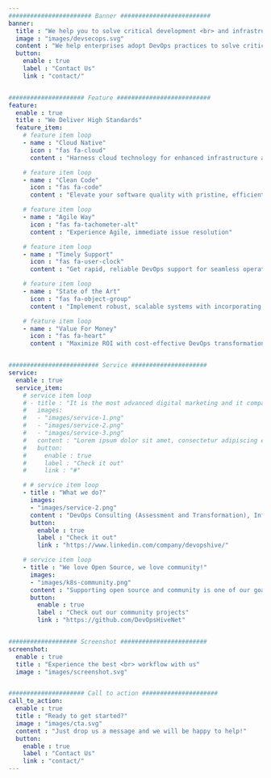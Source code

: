 ```yaml
---
####################### Banner #########################
banner:
  title : "We help you to solve critical development <br> and infrastructure challenges"
  image : "images/devsecops.svg"
  content : "We help enterprises adopt DevOps practices to solve critical challenges of software development. We build cloud-native platforms and teams. DevOps transformations is our specialty and DevSecOps is in our DNA!"
  button:
    enable : true
    label : "Contact Us"
    link : "contact/"


##################### Feature ##########################
feature:
  enable : true
  title : "We Deliver High Standards"
  feature_item:
    # feature item loop
    - name : "Cloud Native"
      icon : "fas fa-cloud"
      content : "Harness cloud technology for enhanced infrastructure and efficiency."

    # feature item loop
    - name : "Clean Code"
      icon : "fas fa-code"
      content : "Elevate your software quality with pristine, efficient code solutions"

    # feature item loop
    - name : "Agile Way"
      icon : "fas fa-tachometer-alt"
      content : "Experience Agile, immediate issue resolution"

    # feature item loop
    - name : "Timely Support"
      icon : "fas fa-user-clock"
      content : "Get rapid, reliable DevOps support for seamless operations"

    # feature item loop
    - name : "State of the Art"
      icon : "fas fa-object-group"
      content : "Implement robust, scalable systems with incorporating the latest technology"

    # feature item loop
    - name : "Value For Money"
      icon : "fas fa-heart"
      content : "Maximize ROI with cost-effective DevOps transformations"


######################### Service #####################
service:
  enable : true
  service_item:
    # service item loop
    # - title : "It is the most advanced digital marketing and it company."
    #   images:
    #   - "images/service-1.png"
    #   - "images/service-2.png"
    #   - "images/service-3.png"
    #   content : "Lorem ipsum dolor sit amet, consectetur adipiscing elit. Consequat tristique eget amet, tempus eu at consecttur. Leo facilisi nunc viverra tellus. Ac laoreet sit vel consquat. consectetur adipiscing elit. Consequat tristique eget amet, tempus eu at consecttur. Leo facilisi nunc viverra tellus. Ac laoreet sit vel consquat."
    #   button:
    #     enable : true
    #     label : "Check it out"
    #     link : "#"

    # # service item loop
    - title : "What we do?"
      images:
      - "images/service-2.png"
      content : "DevOps Consulting (Assessment and Transformation), Infrastructure as Code (IaC and GitOps), Continuous Integration and Continuous Deployment (CI/CD), Containerization and Orchestration (Docker and Kubernetes), Cloud Migration and Management, Monitoring and Analytics, Performance Optimization, DevOps Training and Workshops ... and more!"
      button:
        enable : true
        label : "Check it out"
        link : "https://www.linkedin.com/company/devopshive/"

    # service item loop
    - title : "We love Open Source, we love community!"
      images:
      - "images/k8s-community.png"
      content : "Supporting open source and community is one of our goals. We have open source project and provide mentorship for the community to have a better DevOps ecosystem."
      button:
        enable : true
        label : "Check out our community projects"
        link : "https://github.com/DevOpsHiveNet"


################### Screenshot ########################
screenshot:
  enable : true
  title : "Experience the best <br> workflow with us"
  image : "images/screenshot.svg"


##################### Call to action #####################
call_to_action:
  enable : true
  title : "Ready to get started?"
  image : "images/cta.svg"
  content : "Just drop us a message and we will be happy to help!"
  button:
    enable : true
    label : "Contact Us"
    link : "contact/"
---
```

